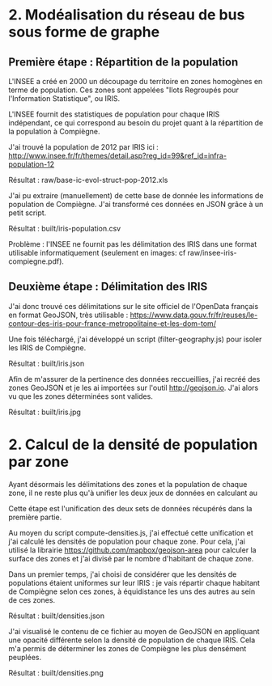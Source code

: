 # 2. Modéalisation du réseau de bus sous forme de graphe

## Première étape : Répartition de la population

L'INSEE a créé en 2000 un découpage du territoire en zones homogènes en terme de population. Ces zones sont
appelées "Ilots Regroupés pour l'Information Statistique", ou IRIS.

L'INSEE fournit des statistiques de population pour chaque IRIS indépendant, ce qui correspond au besoin du
projet quant à la répartition de la population à Compiègne.

J'ai trouvé la population de 2012 par IRIS ici :
http://www.insee.fr/fr/themes/detail.asp?reg_id=99&ref_id=infra-population-12

Résultat : raw/base-ic-evol-struct-pop-2012.xls

J'ai pu extraire (manuellement) de cette base de donnée les informations de population de Compiègne. J'ai
transformé ces données en JSON grâce à un petit script.

Résultat : built/iris-population.csv

Problème : l'INSEE ne fournit pas les délimitation des IRIS dans une format utilisable informatiquement
(seulement en images: cf raw/insee-iris-compiegne.pdf).

## Deuxième étape : Délimitation des IRIS

J'ai donc trouvé ces délimitations sur le site officiel de l'OpenData français en format GeoJSON, très
utilisable : https://www.data.gouv.fr/fr/reuses/le-contour-des-iris-pour-france-metropolitaine-et-les-dom-tom/

Une fois téléchargé, j'ai développé un script (filter-geography.js) pour isoler les IRIS de Compiègne.

Résultat : built/iris.json

Afin de m'assurer de la pertinence des données reccueillies, j'ai recréé des zones GeoJSON et je les
ai importées sur l'outil http://geojson.io. J'ai alors vu que les zones déterminées sont valides.

Résultat : built/iris.jpg


# 2. Calcul de la densité de population par zone

Ayant désormais les délimitations des zones et la population de chaque zone, il ne reste plus qu'à
unifier les deux jeux de données en calculant au

Cette étape est l'unification des deux sets de données récupérés dans la première partie.

Au moyen du script compute-densities.js, j'ai effectué cette unification et j'ai calculé les densités
de population pour chaque zone. Pour cela, j'ai utilisé la librairie https://github.com/mapbox/geojson-area
pour calculer la surface des zones et j'ai divisé par le nombre d'habitant de chaque zone.

Dans un premier temps, j'ai choisi de considérer que les densités de populations étaient uniformes sur
leur IRIS : je vais répartir chaque habitant de Compiègne selon ces zones, à équidistance les uns des
autres au sein de ces zones.

Résultat : built/densities.json

J'ai visualisé le contenu de ce fichier au moyen de GeoJSON en appliquant une opacité différente selon
la densité de population de chaque IRIS. Cela m'a permis de déterminer les zones de Compiègne les plus
densément peuplées.

Résultat : built/densities.png
